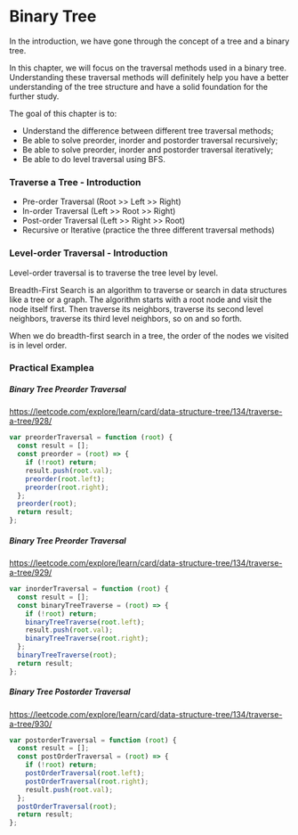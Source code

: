 # Binary Tree

In the introduction, we have gone through the concept of a tree and a binary tree.

In this chapter, we will focus on the traversal methods used in a binary tree. Understanding these traversal methods will definitely help you have a better understanding of the tree structure and have a solid foundation for the further study.

The goal of this chapter is to:

- Understand the difference between different tree traversal methods;
- Be able to solve preorder, inorder and postorder traversal recursively;
- Be able to solve preorder, inorder and postorder traversal iteratively;
- Be able to do level traversal using BFS.

### Traverse a Tree - Introduction

- Pre-order Traversal (Root >> Left >> Right)
- In-order Traversal (Left >> Root >> Right)
- Post-order Traversal (Left >> Right >> Root)
- Recursive or Iterative (practice the three different traversal methods)

### Level-order Traversal - Introduction

Level-order traversal is to traverse the tree level by level.

Breadth-First Search is an algorithm to traverse or search in data structures like a tree or a graph. The algorithm starts with a root node and visit the node itself first. Then traverse its neighbors, traverse its second level neighbors, traverse its third level neighbors, so on and so forth.

When we do breadth-first search in a tree, the order of the nodes we visited is in level order.

### Practical Examplea

##### Binary Tree Preorder Traversal

https://leetcode.com/explore/learn/card/data-structure-tree/134/traverse-a-tree/928/

```javascript
var preorderTraversal = function (root) {
  const result = [];
  const preorder = (root) => {
    if (!root) return;
    result.push(root.val);
    preorder(root.left);
    preorder(root.right);
  };
  preorder(root);
  return result;
};
```

##### Binary Tree Preorder Traversal

https://leetcode.com/explore/learn/card/data-structure-tree/134/traverse-a-tree/929/

```javascript
var inorderTraversal = function (root) {
  const result = [];
  const binaryTreeTraverse = (root) => {
    if (!root) return;
    binaryTreeTraverse(root.left);
    result.push(root.val);
    binaryTreeTraverse(root.right);
  };
  binaryTreeTraverse(root);
  return result;
};
```

##### Binary Tree Postorder Traversal

https://leetcode.com/explore/learn/card/data-structure-tree/134/traverse-a-tree/930/

```javascript
var postorderTraversal = function (root) {
  const result = [];
  const postOrderTraversal = (root) => {
    if (!root) return;
    postOrderTraversal(root.left);
    postOrderTraversal(root.right);
    result.push(root.val);
  };
  postOrderTraversal(root);
  return result;
};
```
